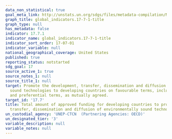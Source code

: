 ```yaml
---
data_non_statistical: true
goal_meta_link: http://unstats.un.org/sdgs/files/metadata-compilation/Metadata-Goal-17.pdf
graph_title: global_indicators.17-7-1-title
graph_type: null
has_metadata: false
indicator: 17.7.1
indicator_name: global_indicators.17-7-1-title
indicator_sort_order: 17-07-01
indicator_variable: null
national_geographical_coverage: United States
published: true
reporting_status: notstarted
sdg_goal: 17
source_active_1: true
source_notes_1: null
source_title_1: null
target: Promote the development, transfer, dissemination and diffusion of environmentally
  sound technologies to developing countries on favourable terms, including on concessional
  and preferential terms, as mutually agreed.
target_id: '17.7'
title: Total amount of approved funding for developing countries to promote the development,
  transfer, dissemination and diffusion of environmentally sound technologies
un_custodial_agency: 'UNEP-CTCN  (Partnering Agencies: OECD)'
un_designated_tier: '3'
variable_description: null
variable_notes: null
---
```

